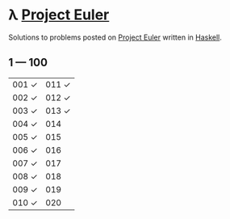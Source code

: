 # λ [Project Euler](https://projecteuler.net)

Solutions to problems posted on [Project Euler](https://projecteuler.net) written in [Haskell](http://haskell.org).

## 1 — 100

|       |       |
| ----- | ----- |
| 001 ✓ | 011 ✓ |
| 002 ✓ | 012 ✓ |
| 003 ✓ | 013 ✓ |
| 004 ✓ | 014   |
| 005 ✓ | 015   |
| 006 ✓ | 016   |
| 007 ✓ | 017   |
| 008 ✓ | 018   |
| 009 ✓ | 019   |
| 010 ✓ | 020   |
